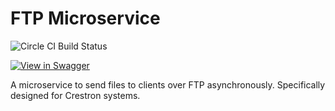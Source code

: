 # FTP Microservice

![Circle CI Build Status](https://circleci.com/gh/byuoitav/ftp-microservice/tree/master.svg?style=shield)

[![View in Swagger](http://jessemillar.github.io/view-in-swagger-button/button.svg)](https://byuoitav.github.io/swagger-ui/?url=https://raw.githubusercontent.com/byuoitav/ftp-microservice/master/swagger.yml)

A microservice to send files to clients over FTP asynchronously. Specifically designed for Crestron systems.
